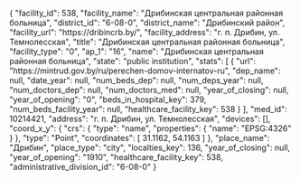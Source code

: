 {
    "facility_id": 538,
    "facility_name": "Дрибинская центральная районная больница",
    "district_id": "6-08-0",
    "district_name": "Дрибинский район",
    "facility_url": "https:\/\/dribincrb.by\/",
    "facility_address": "г. п. Дрибин, ул. Темнолесская",
    "title": "Дрибинская центральная районная больница",
    "facility_type": "0",
    "ap_1": "16",
    "name": "Дрибинская центральная районная больница",
    "state": "public institution",
    "stats": [
        {
            "url": "https:\/\/mintrud.gov.by\/ru\/perechen-domov-internatov-ru",
            "dep_name": null,
            "date_year": null,
            "num_beds_dep": null,
            "num_deps_year": null,
            "num_doctors_dep": null,
            "num_doctors_med": null,
            "year_of_closing": null,
            "year_of_opening": "0",
            "beds_in_hospital_key": 379,
            "num_beds_facility_year": null,
            "healthcare_facility_key": 538
        }
    ],
    "med_id": 10214421,
    "address": "г. п. Дрибин, ул. Темнолесская",
    "devices": [],
    "coord_x_y": {
        "crs": {
            "type": "name",
            "properties": {
                "name": "EPSG:4326"
            }
        },
        "type": "Point",
        "coordinates": [
            31.1162,
            54.1163
        ]
    },
    "place_name": "Дрибин",
    "place_type": "city",
    "localties_key": 136,
    "year_of_closing": null,
    "year_of_opening": "1910",
    "healthcare_facility_key": 538,
    "administrative_division_id": "6-08-0"
}